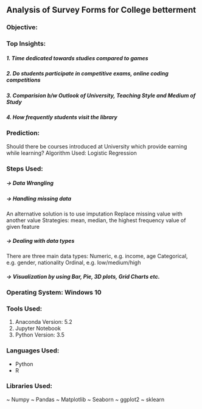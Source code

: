 ## Analysis of Survey Forms for College betterment

### Objective:
### Top Insights:
##### 1. Time dedicated towards studies compared to games
##### 2. Do students participate in competitive exams, online coding competitions
##### 3. Comparision b/w Outlook of University, Teaching Style and Medium of Study
##### 4. How frequently students visit the library

### Prediction:
Should there be courses introduced at University which provide earning while learning?
Algorithm Used: Logistic Regression

### Steps Used:
##### -> Data Wrangling
##### -> Handling missing data
An alternative solution is to use imputation
Replace missing value with another value
Strategies: mean, median, the highest frequency value of given feature
##### -> Dealing with data types
There are three main data types:
Numeric, e.g. income, age
Categorical, e.g. gender, nationality
Ordinal, e.g. low/medium/high
##### -> Visualization by using Bar, Pie, 3D plots, Grid Charts etc.


### Operating System: Windows 10
### Tools Used:
1. Anaconda Version: 5.2
2. Jupyter Notebook
3. Python Version: 3.5

### Languages Used:
* Python
* R

### Libraries Used:
~ Numpy
~ Pandas
~ Matplotlib
~ Seaborn
~ ggplot2
~ sklearn
